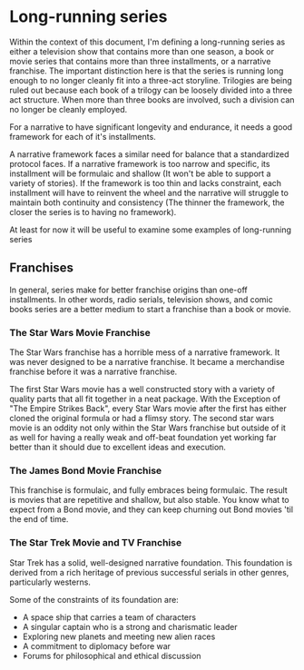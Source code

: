# Long-running series

Within the context of this document, I'm defining a long-running series as either a television show that contains more than one season, a book or movie series that contains more than three installments, or a narrative franchise.  The important distinction here is that the series is running long enough to no longer cleanly fit into a three-act storyline.  Trilogies are being ruled out because each book of a trilogy can be loosely divided into a three act structure.  When more than three books are involved, such a division can no longer be cleanly employed.

For a narrative to have significant longevity and endurance, it needs a good framework for each of it's installments.

A narrative framework faces a similar need for balance that a standardized protocol faces.  If a narrative framework is too narrow and specific, its installment will be formulaic and shallow (It won't be able to support a variety of stories).  If the framework is too thin and lacks constraint, each installment will have to reinvent the wheel and the narrative will struggle to maintain both continuity and consistency (The thinner the framework, the closer the series is to having no framework).

At least for now it will be useful to examine some examples of long-running series

## Franchises

In general, series make for better franchise origins than one-off installments.  In other words, radio serials, television shows, and comic books series are a better medium to start a franchise than a book or movie.

### The Star Wars Movie Franchise

The Star Wars franchise has a horrible mess of a narrative framework.  It was never designed to be a narrative franchise.  It became a merchandise franchise before it was a narrative franchise.

The first Star Wars movie has a well constructed story with a variety of quality parts that all fit together in a neat package.  With the Exception of "The Empire Strikes Back", every Star Wars movie after the first has either cloned the original formula or had a flimsy story.  The second star wars movie is an oddity not only within the Star Wars franchise but outside of it as well for having a really weak and off-beat foundation yet working far better than it should due to excellent ideas and execution.

### The James Bond Movie Franchise

This franchise is formulaic, and fully embraces being formulaic.  The result is movies that are repetitive and shallow, but also stable.  You know what to expect from a Bond movie, and they can keep churning out Bond movies 'til the end of time.

### The Star Trek Movie and TV Franchise

Star Trek has a solid, well-designed narrative foundation.  This foundation is derived from a rich heritage of previous successful serials in other genres, particularly westerns.

Some of the constraints of its foundation are:

* A space ship that carries a team of characters
* A singular captain who is a strong and charismatic leader
* Exploring new planets and meeting new alien races
* A commitment to diplomacy before war
* Forums for philosophical and ethical discussion